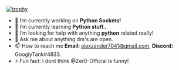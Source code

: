
[![trophy](https://github-profile-trophy.vercel.app/?username=ryo-ma&theme=monokai)](https://github.com/ryo-ma/github-profile-trophy)

- 🔭 I’m currently working on <strong>Python Sockets!</strong>
- 🌱 I’m currently learning  <strong>Python stuff.. </strong>
- 🤔 I’m looking for help with anything <strong>python</strong> related really!
- 💬 Ask me about anything dm's are open.
- 📫 How to reach me  <strong>Email: </strong> alexzander7041@gmail.com,  <strong>Discord: </strong> GooglyTank#4833.
- ⚡ Fun fact: I dont think @Zer0-Official is funny!

